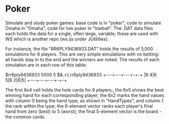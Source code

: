 # Poker
Simulate and study poker games: base code is in "poker", code to simulate Omaha in "Omaha", code for low poker in "lowball".
The .DAT data files each holds the data for a single, often large, variable; these are used with WS which is another repo (ws.ijs under JUtilities).

For instance, the file "RR6PLY9436933.DAT" holds the results of 5,000 simulations for 6 players.  This are very simple simulations with no betting: 
all hands stay in to the end and the winners are noted.  The results of each simulation are in each row of this table:

   $rr6ply9436933
5000 5
   $&.>{.rr6ply9436933
+---+---+---+-+-+
|6 4|6 5|6 2|6|5|
+---+---+---+-+-+
   
The first 6x4 cell holds the hole cards for 6 players;, the 6x5 shows the best winning hand for each corresponding player; the 6x2 marks the 
hand values with column 0 being the hand type, as shown in "HandTypes", and column 1 the rank within the type; the 6-element vector ranks each
player's final hand from zero (best) to 5 (worst); the final 5-element vector is the board - the common cards.

